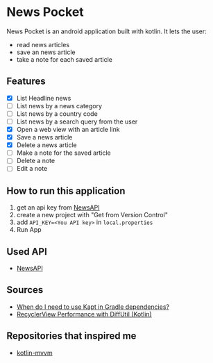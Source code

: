 # News Pocket
News Pocket is an android application built with kotlin. It lets the user:
- read news articles
- save an news article
- take a note for each saved article

## Features
- [x] List Headline news
- [ ] List news by a news category
- [ ] List news by a country code
- [ ] List news by a search query from the user
- [x] Open a web view with an article link
- [x] Save a news article
- [x] Delete a news article
- [ ] Make a note for the saved article
- [ ] Delete a note
- [ ] Edit a note
## How to run this application
1. get an api key from [NewsAPI](https://newsapi.org)
2. create a new project with "Get from Version Control"
3. add `API_KEY=<You API key>` in `local.properties`
4. Run App
## Used API
- [NewsAPI](https://newsapi.org)
## Sources
- [When do I need to use Kapt in Gradle dependencies?](https://stackoverflow.com/questions/56691764/when-do-i-need-to-use-kapt-in-gradle-dependencies)
- [RecyclerView Performance with DiffUtil (Kotlin)](https://www.youtube.com/watch?v=y31fzLe2Ajw)
## Repositories that inspired me
- [kotlin-mvvm](https://github.com/emedinaa/kotlin-mvvm)